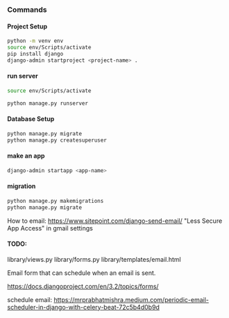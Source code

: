 ### Commands

#### Project Setup

```bash
python -m venv env
source env/Scripts/activate
pip install django
django-admin startproject <project-name> .
```
#### run server
```bash
source env/Scripts/activate

python manage.py runserver
```

#### Database Setup
```bash
python manage.py migrate
python manage.py createsuperuser
```

#### make an app
```bash
django-admin startapp <app-name>
```

#### migration

```bash
python manage.py makemigrations
python manage.py migrate
```

How to email: https://www.sitepoint.com/django-send-email/
"Less Secure App Access" in gmail settings

#### TODO:
library/views.py
library/forms.py
library/templates/email.html

Email form that can schedule when an email is sent.

https://docs.djangoproject.com/en/3.2/topics/forms/


schedule email: https://mrprabhatmishra.medium.com/periodic-email-scheduler-in-django-with-celery-beat-72c5b4d0b9d